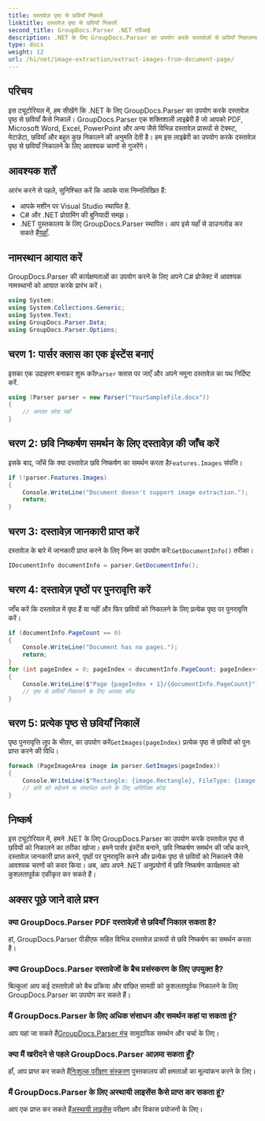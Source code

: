 ```yaml
---
title: दस्तावेज़ पृष्ठ से छवियाँ निकालें
linktitle: दस्तावेज़ पृष्ठ से छवियाँ निकालें
second_title: GroupDocs.Parser .NET एपीआई
description: .NET के लिए GroupDocs.Parser का उपयोग करके दस्तावेज़ों से छवियाँ निकालना सीखें। अपने दस्तावेज़ प्रसंस्करण क्षमताओं को बढ़ाएँ।
type: docs
weight: 12
url: /hi/net/image-extraction/extract-images-from-document-page/
---
```

## परिचय
इस ट्यूटोरियल में, हम सीखेंगे कि .NET के लिए GroupDocs.Parser का उपयोग करके दस्तावेज़ पृष्ठ से छवियाँ कैसे निकालें। GroupDocs.Parser एक शक्तिशाली लाइब्रेरी है जो आपको PDF, Microsoft Word, Excel, PowerPoint और अन्य जैसे विभिन्न दस्तावेज़ प्रारूपों से टेक्स्ट, मेटाडेटा, छवियाँ और बहुत कुछ निकालने की अनुमति देती है। हम इस लाइब्रेरी का उपयोग करके दस्तावेज़ पृष्ठ से छवियाँ निकालने के लिए आवश्यक चरणों से गुजरेंगे।
## आवश्यक शर्तें
आरंभ करने से पहले, सुनिश्चित करें कि आपके पास निम्नलिखित हैं:
- आपके मशीन पर Visual Studio स्थापित है.
- C# और .NET प्रोग्रामिंग की बुनियादी समझ।
- .NET पुस्तकालय के लिए GroupDocs.Parser स्थापित। आप इसे यहाँ से डाउनलोड कर सकते हैं[यहाँ](https://releases.groupdocs.com/parser/net/).

## नामस्थान आयात करें
GroupDocs.Parser की कार्यक्षमताओं का उपयोग करने के लिए अपने C# प्रोजेक्ट में आवश्यक नामस्थानों को आयात करके प्रारंभ करें।
```csharp
using System;
using System.Collections.Generic;
using System.Text;
using GroupDocs.Parser.Data;
using GroupDocs.Parser.Options;
```
## चरण 1: पार्सर क्लास का एक इंस्टेंस बनाएं
 इसका एक उदाहरण बनाकर शुरू करें`Parser` क्लास पर जाएँ और अपने नमूना दस्तावेज़ का पथ निर्दिष्ट करें.
```csharp
using (Parser parser = new Parser("YourSampleFile.docx"))
{
    // आपका कोड यहाँ
}
```
## चरण 2: छवि निष्कर्षण समर्थन के लिए दस्तावेज़ की जाँच करें
 इसके बाद, जाँचें कि क्या दस्तावेज़ छवि निष्कर्षण का समर्थन करता है`Features.Images` संपत्ति।
```csharp
if (!parser.Features.Images)
{
    Console.WriteLine("Document doesn't support image extraction.");
    return;
}
```
## चरण 3: दस्तावेज़ जानकारी प्राप्त करें
 दस्तावेज़ के बारे में जानकारी प्राप्त करने के लिए निम्न का उपयोग करें:`GetDocumentInfo()` तरीका।
```csharp
IDocumentInfo documentInfo = parser.GetDocumentInfo();
```
## चरण 4: दस्तावेज़ पृष्ठों पर पुनरावृत्ति करें
जाँच करें कि दस्तावेज़ में पृष्ठ हैं या नहीं और फिर छवियों को निकालने के लिए प्रत्येक पृष्ठ पर पुनरावृत्ति करें।
```csharp
if (documentInfo.PageCount == 0)
{
    Console.WriteLine("Document has no pages.");
    return;
}
for (int pageIndex = 0; pageIndex < documentInfo.PageCount; pageIndex++)
{
    Console.WriteLine($"Page {pageIndex + 1}/{documentInfo.PageCount}");
    // पृष्ठ से छवियाँ निकालने के लिए आपका कोड
}
```
## चरण 5: प्रत्येक पृष्ठ से छवियाँ निकालें
 पृष्ठ पुनरावृत्ति लूप के भीतर, का उपयोग करें`GetImages(pageIndex)` प्रत्येक पृष्ठ से छवियों को पुनः प्राप्त करने की विधि।
```csharp
foreach (PageImageArea image in parser.GetImages(pageIndex))
{
    Console.WriteLine($"Rectangle: {image.Rectangle}, FileType: {image.FileType}");
    // छवि को सहेजने या संसाधित करने के लिए अतिरिक्त कोड
}
```

## निष्कर्ष
इस ट्यूटोरियल में, हमने .NET के लिए GroupDocs.Parser का उपयोग करके दस्तावेज़ पृष्ठ से छवियों को निकालने का तरीका खोजा। हमने पार्सर इंस्टेंस बनाने, छवि निष्कर्षण समर्थन की जाँच करने, दस्तावेज़ जानकारी प्राप्त करने, पृष्ठों पर पुनरावृत्ति करने और प्रत्येक पृष्ठ से छवियों को निकालने जैसे आवश्यक चरणों को कवर किया। अब, आप अपने .NET अनुप्रयोगों में छवि निष्कर्षण कार्यक्षमता को कुशलतापूर्वक एकीकृत कर सकते हैं।

## अक्सर पूछे जाने वाले प्रश्न
### क्या GroupDocs.Parser PDF दस्तावेज़ों से छवियाँ निकाल सकता है?
हां, GroupDocs.Parser पीडीएफ सहित विभिन्न दस्तावेज़ प्रारूपों से छवि निष्कर्षण का समर्थन करता है।
### क्या GroupDocs.Parser दस्तावेजों के बैच प्रसंस्करण के लिए उपयुक्त है?
बिल्कुल! आप कई दस्तावेज़ों को बैच प्रक्रिया और वांछित सामग्री को कुशलतापूर्वक निकालने के लिए GroupDocs.Parser का उपयोग कर सकते हैं।
### मैं GroupDocs.Parser के लिए अधिक संसाधन और समर्थन कहां पा सकता हूं?
 आप यहां जा सकते हैं[GroupDocs.Parser मंच](https://forum.groupdocs.com/c/parser/17) सामुदायिक समर्थन और चर्चा के लिए।
### क्या मैं खरीदने से पहले GroupDocs.Parser आज़मा सकता हूँ?
 हाँ, आप प्राप्त कर सकते हैं[निःशुल्क परीक्षण संस्करण](https://releases.groupdocs.com/) पुस्तकालय की क्षमताओं का मूल्यांकन करने के लिए।
### मैं GroupDocs.Parser के लिए अस्थायी लाइसेंस कैसे प्राप्त कर सकता हूं?
 आप एक प्राप्त कर सकते हैं[अस्थायी लाइसेंस](https://purchase.groupdocs.com/temporary-license/) परीक्षण और विकास प्रयोजनों के लिए।